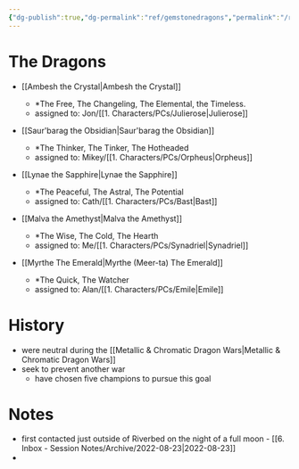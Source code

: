 ```yaml
---
{"dg-publish":true,"dg-permalink":"ref/gemstonedragons","permalink":"/ref/gemstonedragons/","dgHomeLink":true,"dgPassFrontmatter":false}
---
```



<div class="transclusion internal-embed is-loaded"><div class="markdown-embed">

<div class="markdown-embed-title">



</div>


# The Dragons
- [[Ambesh the Crystal|Ambesh the Crystal]]
	- *The Free, The Changeling, The Elemental, the Timeless.
	- assigned to: Jon/[[1. Characters/PCs/Julierose|Julierose]]

- [[Saur'barag the Obsidian|Saur'barag the Obsidian]]
	- *The Thinker, The Tinker, The Hotheaded 
	- assigned to: Mikey/[[1. Characters/PCs/Orpheus|Orpheus]]

- [[Lynae the Sapphire|Lynae the Sapphire]]
	- *The Peaceful, The Astral, The Potential 
	- assigned to: Cath/[[1. Characters/PCs/Bast|Bast]]

- [[Malva the Amethyst|Malva the Amethyst]]
	- *The Wise, The Cold, The Hearth 
	- assigned to: Me/[[1. Characters/PCs/Synadriel|Synadriel]]

- [[Myrthe The Emerald|Myrthe (Meer-ta) The Emerald]]
	- *The Quick, The Watcher
	- assigned to: Alan/[[1. Characters/PCs/Emile|Emile]]

# History
- were neutral during the [[Metallic & Chromatic Dragon Wars|Metallic & Chromatic Dragon Wars]]
- seek to prevent another war
	- have chosen five champions to pursue this goal

# Notes
- first contacted just outside of Riverbed on the night of a full moon - [[6. Inbox - Session Notes/Archive/2022-08-23|2022-08-23]]
- 

</div></div>
